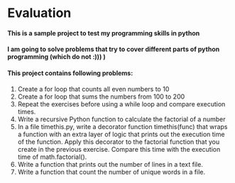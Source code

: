 # Evaluation

#### This is a sample project to test my programming skills in python
#### I am going to solve problems that try to cover different parts of python programming (which do not :))) )
#### This project contains following problems:
1. Create a for loop that counts all even numbers to 10
2. Create a for loop that sums the numbers from 100 to 200
3. Repeat the exercises before using a while loop and compare execution times.
4. Write a recursive Python function to calculate the factorial of a number
5. In a file timethis.py, write a decorator function timethis(func) that wraps a function with an extra layer of logic that prints out the execution time of the function. Apply this decorator to the factorial function that you create in the previous exercise. Compare this time with the execution time of math.factorial().
6. Write a function that prints out the number of lines in a text file.
7. Write a function that count the number of unique words in a file.
